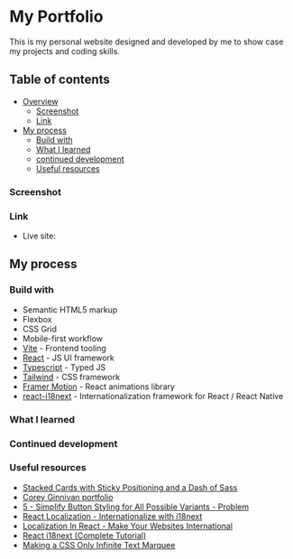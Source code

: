 # My Portfolio

This is my personal website designed and developed by me to show case my projects and coding skills.

## Table of contents

- [Overview](#)
  - [Screenshot](#screenshot)
  - [Link](#link)
- [My process](#my-process)
  - [Build with](#build-with)
  - [What I learned](#what-i-learned)
  - [continued development](#continued-development)
  - [Useful resources](#useful-resourses)

### Screenshot

### Link

- Live site: []()

## My process

### Build with

- Semantic HTML5 markup
- Flexbox
- CSS Grid
- Mobile-first workflow
- [Vite](https://vite.dev/) - Frontend tooling
- [React](https://react.dev/) - JS UI framework
- [Typescript](https://www.typescriptlang.org/) - Typed JS
- [Tailwind](https://tailwindcss.com/) - CSS framework
- [Framer Motion](https://motion.dev/) - React animations library
- [react-i18next](https://react.i18next.com/) - Internationalization framework for React / React Native

### What I learned

### Continued development

### Useful resources

- [Stacked Cards with Sticky Positioning and a Dash of Sass](https://css-tricks.com/stacked-cards-with-sticky-positioning-and-a-dash-of-sass/)
- [Corey Ginnivan portfolio](https://corey.ginnivan.net/)
- [5 - Simplify Button Styling for All Possible Variants - Problem](https://youtu.be/wq4yO1GHe9w?si=pLBFWI2od9p2XgwI)
- [React Localization - Internationalize with i18next](https://locize.com/blog/react-i18next/)
- [Localization In React - Make Your Websites International ](https://youtu.be/0GmDPAlwifs?si=2TKyCFZkymBYQyZy)
- [React i18next (Complete Tutorial)](https://youtu.be/U4_P_l3L_EA?si=4WFl1rNmL8MRleaI)
- [Making a CSS Only Infinite Text Marquee](https://youtu.be/uw5jVO1eNF8?si=6QO7WxeFbskWlFMR)
